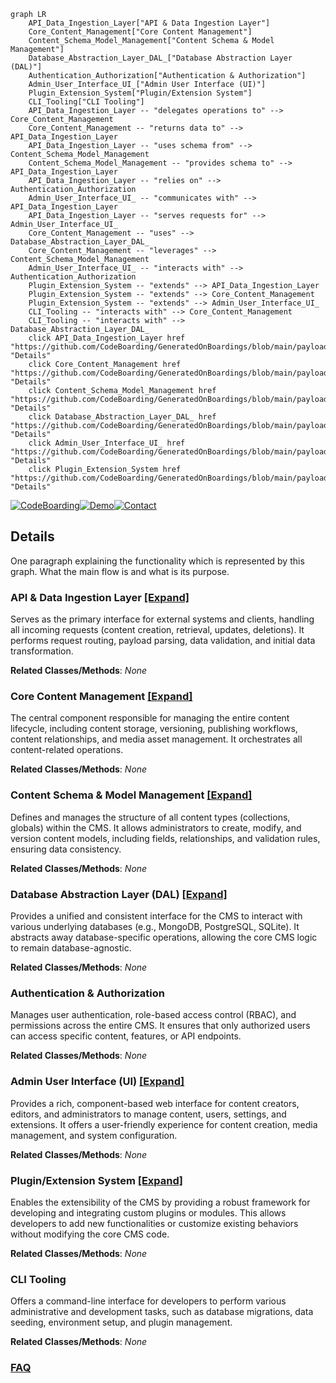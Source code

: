 ```mermaid
graph LR
    API_Data_Ingestion_Layer["API & Data Ingestion Layer"]
    Core_Content_Management["Core Content Management"]
    Content_Schema_Model_Management["Content Schema & Model Management"]
    Database_Abstraction_Layer_DAL_["Database Abstraction Layer (DAL)"]
    Authentication_Authorization["Authentication & Authorization"]
    Admin_User_Interface_UI_["Admin User Interface (UI)"]
    Plugin_Extension_System["Plugin/Extension System"]
    CLI_Tooling["CLI Tooling"]
    API_Data_Ingestion_Layer -- "delegates operations to" --> Core_Content_Management
    Core_Content_Management -- "returns data to" --> API_Data_Ingestion_Layer
    API_Data_Ingestion_Layer -- "uses schema from" --> Content_Schema_Model_Management
    Content_Schema_Model_Management -- "provides schema to" --> API_Data_Ingestion_Layer
    API_Data_Ingestion_Layer -- "relies on" --> Authentication_Authorization
    Admin_User_Interface_UI_ -- "communicates with" --> API_Data_Ingestion_Layer
    API_Data_Ingestion_Layer -- "serves requests for" --> Admin_User_Interface_UI_
    Core_Content_Management -- "uses" --> Database_Abstraction_Layer_DAL_
    Core_Content_Management -- "leverages" --> Content_Schema_Model_Management
    Admin_User_Interface_UI_ -- "interacts with" --> Authentication_Authorization
    Plugin_Extension_System -- "extends" --> API_Data_Ingestion_Layer
    Plugin_Extension_System -- "extends" --> Core_Content_Management
    Plugin_Extension_System -- "extends" --> Admin_User_Interface_UI_
    CLI_Tooling -- "interacts with" --> Core_Content_Management
    CLI_Tooling -- "interacts with" --> Database_Abstraction_Layer_DAL_
    click API_Data_Ingestion_Layer href "https://github.com/CodeBoarding/GeneratedOnBoardings/blob/main/payload/API_Data_Ingestion_Layer.md" "Details"
    click Core_Content_Management href "https://github.com/CodeBoarding/GeneratedOnBoardings/blob/main/payload/Core_Content_Management.md" "Details"
    click Content_Schema_Model_Management href "https://github.com/CodeBoarding/GeneratedOnBoardings/blob/main/payload/Content_Schema_Model_Management.md" "Details"
    click Database_Abstraction_Layer_DAL_ href "https://github.com/CodeBoarding/GeneratedOnBoardings/blob/main/payload/Database_Abstraction_Layer_DAL_.md" "Details"
    click Admin_User_Interface_UI_ href "https://github.com/CodeBoarding/GeneratedOnBoardings/blob/main/payload/Admin_User_Interface_UI_.md" "Details"
    click Plugin_Extension_System href "https://github.com/CodeBoarding/GeneratedOnBoardings/blob/main/payload/Plugin_Extension_System.md" "Details"
```

[![CodeBoarding](https://img.shields.io/badge/Generated%20by-CodeBoarding-9cf?style=flat-square)](https://github.com/CodeBoarding/CodeBoarding)[![Demo](https://img.shields.io/badge/Try%20our-Demo-blue?style=flat-square)](https://www.codeboarding.org/demo)[![Contact](https://img.shields.io/badge/Contact%20us%20-%20contact@codeboarding.org-lightgrey?style=flat-square)](mailto:contact@codeboarding.org)

## Details

One paragraph explaining the functionality which is represented by this graph. What the main flow is and what is its purpose.

### API & Data Ingestion Layer [[Expand]](./API_Data_Ingestion_Layer.md)
Serves as the primary interface for external systems and clients, handling all incoming requests (content creation, retrieval, updates, deletions). It performs request routing, payload parsing, data validation, and initial data transformation.


**Related Classes/Methods**: _None_

### Core Content Management [[Expand]](./Core_Content_Management.md)
The central component responsible for managing the entire content lifecycle, including content storage, versioning, publishing workflows, content relationships, and media asset management. It orchestrates all content-related operations.


**Related Classes/Methods**: _None_

### Content Schema & Model Management [[Expand]](./Content_Schema_Model_Management.md)
Defines and manages the structure of all content types (collections, globals) within the CMS. It allows administrators to create, modify, and version content models, including fields, relationships, and validation rules, ensuring data consistency.


**Related Classes/Methods**: _None_

### Database Abstraction Layer (DAL) [[Expand]](./Database_Abstraction_Layer_DAL_.md)
Provides a unified and consistent interface for the CMS to interact with various underlying databases (e.g., MongoDB, PostgreSQL, SQLite). It abstracts away database-specific operations, allowing the core CMS logic to remain database-agnostic.


**Related Classes/Methods**: _None_

### Authentication & Authorization
Manages user authentication, role-based access control (RBAC), and permissions across the entire CMS. It ensures that only authorized users can access specific content, features, or API endpoints.


**Related Classes/Methods**: _None_

### Admin User Interface (UI) [[Expand]](./Admin_User_Interface_UI_.md)
Provides a rich, component-based web interface for content creators, editors, and administrators to manage content, users, settings, and extensions. It offers a user-friendly experience for content creation, media management, and system configuration.


**Related Classes/Methods**: _None_

### Plugin/Extension System [[Expand]](./Plugin_Extension_System.md)
Enables the extensibility of the CMS by providing a robust framework for developing and integrating custom plugins or modules. This allows developers to add new functionalities or customize existing behaviors without modifying the core CMS code.


**Related Classes/Methods**: _None_

### CLI Tooling
Offers a command-line interface for developers to perform various administrative and development tasks, such as database migrations, data seeding, environment setup, and plugin management.


**Related Classes/Methods**: _None_



### [FAQ](https://github.com/CodeBoarding/GeneratedOnBoardings/tree/main?tab=readme-ov-file#faq)
